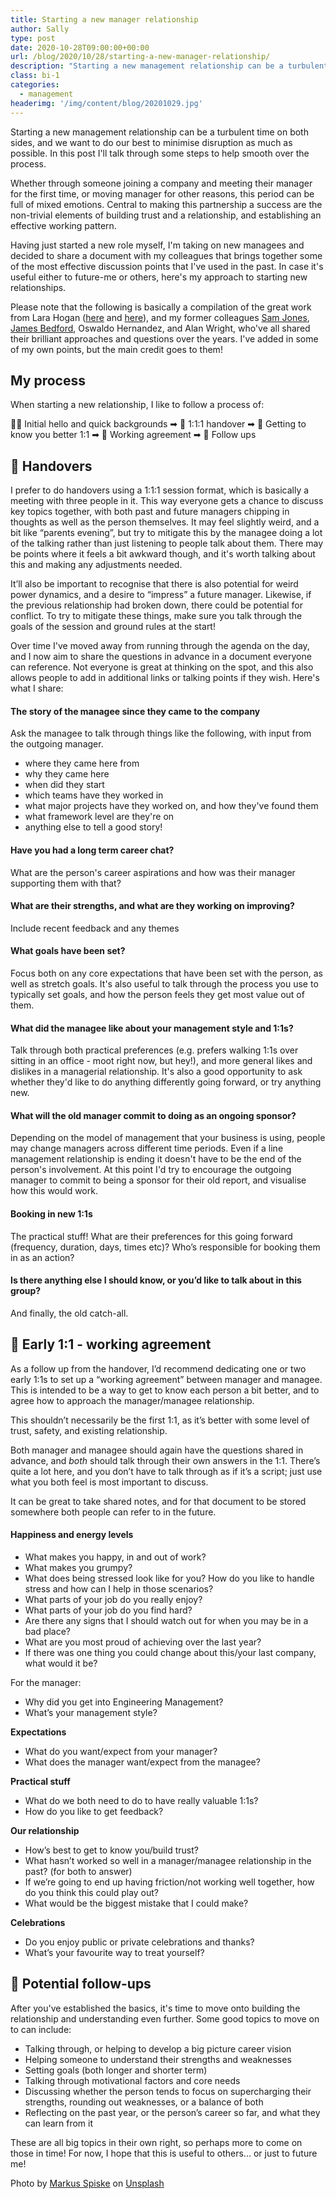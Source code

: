 ```yaml
---
title: Starting a new manager relationship
author: Sally
type: post
date: 2020-10-28T09:00:00+00:00
url: /blog/2020/10/28/starting-a-new-manager-relationship/
description: "Starting a new management relationship can be a turbulent time on both sides, and we want to do our best to minimise disruption as much as possible. In this post I'll talk through some steps to help smooth over the process."
class: bi-1
categories:
  - management
headerimg: '/img/content/blog/20201029.jpg'
---
```


<p class="lede">Starting a new management relationship can be a turbulent time on both sides, and we want to do our best to minimise disruption as much as possible. In this post I'll talk through some steps to help smooth over the process.</p>

Whether through someone joining a company and meeting their manager for the first time, or moving manager for other reasons, this period can be full of mixed emotions. Central to making this partnership a success are the non-trivial elements of building trust and a relationship, and establishing an effective working pattern. 

Having just started a new role myself, I'm taking on new managees and decided to share a document with my colleagues that brings together some of the most effective discussion points that I've used in the past. In case it's useful either to future-me or others, here's my approach to starting new relationships.

Please note that the following is basically a compilation of the great work from Lara Hogan ([here](https://larahogan.me/blog/first-one-on-one-questions/) and [here](https://larahogan.me/blog/manager-handoffs/)), and my former colleagues [Sam Jones](https://adventuresinengineeringmanagement.wordpress.com/2020/04/28/starting-a-new-working-relationship-on-the-right-footing/), [James Bedford](https://www.jame.es/), Oswaldo Hernandez, and Alan Wright, who've all shared their brilliant approaches and questions over the years. I've added in some of my own points, but the main credit goes to them!

## My process
When starting a new relationship, I like to follow a process of:

👋🏻 Initial hello and quick backgrounds ➡
🤝 1:1:1 handover ➡
🍵 Getting to know you better 1:1  ➡ 
📜 Working agreement  ➡ 
🚀 Follow ups

## 🤝 Handovers
I prefer to do handovers using a 1:1:1 session format, which is basically a meeting with three people in it. This way everyone gets a chance to discuss key topics together, with both past and future managers chipping in thoughts as well as the person themselves. It may feel slightly weird, and a bit like “parents evening”, but try to mitigate this by the managee doing a lot of the talking rather than just listening to people talk about them. There may be points where it feels a bit awkward though, and it's worth talking about this and making any adjustments needed.

It’ll also be important to recognise that there is also potential for weird power dynamics, and a desire to “impress” a future manager. Likewise, if the previous relationship had broken down, there could be potential for conflict. To try to mitigate these things, make sure you talk through the goals of the session and ground rules at the start!

Over time I've moved away from running through the agenda on the day, and I now aim to share the questions in advance in a document everyone can reference. Not everyone is great at thinking on the spot, and this also allows people to add in additional links or talking points if they wish. Here's what I share:

#### The story of the managee since they came to the company
Ask the managee to talk through things like the following, with input from the outgoing manager.

* where they came here from
* why they came here
* when did they start
* which teams have they worked in
* what major projects have they worked on, and how they've found them
* what framework level are they're on
* anything else to tell a good story!


#### Have you had a long term career chat?
What are the person's career aspirations and how was their manager supporting them with that?

#### What are their strengths, and what are they working on improving?
Include recent feedback and any themes

#### What goals have been set?
Focus both on any core expectations that have been set with the person, as well as stretch goals. It's also useful to talk through the process you use to typically set goals, and how the person feels they get most value out of them.

#### What did the managee like about your management style and 1:1s?
Talk through both practical preferences (e.g. prefers walking 1:1s over sitting in an office - moot right now, but hey!), and more general likes and dislikes in a managerial relationship. It's also a good opportunity to ask whether they'd like to do anything differently going forward, or try anything new.

#### What will the old manager commit to doing as an ongoing sponsor?
Depending on the model of management that your business is using, people may change managers across different time periods. Even if a line management relationship is ending it doesn't have to be the end of the person's involvement. At this point I'd try to encourage the outgoing manager to commit to being a sponsor for their old report, and visualise how this would work.

#### Booking in new 1:1s
The practical stuff! What are their preferences for this going forward (frequency, duration, days, times etc)? Who’s responsible for booking them in as an action?

#### Is there anything else I should know, or you’d like to talk about in this group?
And finally, the old catch-all.


## 📜 Early 1:1 - working agreement
As a follow up from the handover, I’d recommend dedicating one or two early 1:1s to set up a “working agreement” between manager and managee. This is intended to be a way to get to know each person a bit better, and to agree how to approach the manager/managee relationship.

This shouldn’t necessarily be the first 1:1, as it’s better with some level of trust, safety, and existing relationship.

Both manager and managee should again have the questions shared in advance, and _both_ should talk through their own answers in the 1:1. There’s quite a lot here, and you don’t have to talk through as if it’s a script; just use what you both feel is most important to discuss.

It can be great to take shared notes, and for that document to be stored somewhere both people can refer to in the future.

#### Happiness and energy levels

* What makes you happy, in and out of work?
* What makes you grumpy?
* What does being stressed look like for you? How do you like to handle stress and how can I help in those scenarios?
* What parts of your job do you really enjoy?
* What parts of your job do you find hard?
* Are there any signs that I should watch out for when you may be in a bad place?
* What are you most proud of achieving over the last year?
* If there was one thing you could change about this/your last company, what would it be?

For the manager:
* Why did you get into Engineering Management?
* What’s your management style?


**Expectations**
* What do you want/expect from your manager?
* What does the manager want/expect from the managee?

**Practical stuff**
* What do we both need to do to have really valuable 1:1s?
* How do you like to get feedback?

**Our relationship**
* How’s best to get to know you/build trust?
* What hasn’t worked so well in a manager/managee relationship in the past? (for both to answer)
* If we’re going to end up having friction/not working well together, how do you think this could play out?
* What would be the biggest mistake that I could make? 

**Celebrations**
* Do you enjoy public or private celebrations and thanks?
* What’s your favourite way to treat yourself?

## 🚀 Potential follow-ups
After you've established the basics, it's time to move onto building the relationship and understanding even further. Some good topics to move on to can include:

* Talking through, or helping to develop a big picture career vision
* Helping someone to understand their strengths and weaknesses
* Setting goals (both longer and shorter term)
* Talking through motivational factors and core needs
* Discussing whether the person tends to focus on supercharging their strengths, rounding out weaknesses, or a balance of both
* Reflecting on the past year, or the person’s career so far, and what they can learn from it

These are all big topics in their own right, so perhaps more to come on those in time! For now, I hope that this is useful to others... or just to future me!

<span>Photo by <a href="https://unsplash.com/@markusspiske?utm_source=unsplash&amp;utm_medium=referral&amp;utm_content=creditCopyText">Markus Spiske</a> on <a href="https://unsplash.com/s/photos/pattern?utm_source=unsplash&amp;utm_medium=referral&amp;utm_content=creditCopyText">Unsplash</a></span>